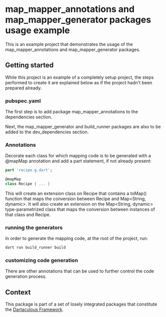 # map_mapper_annotations and map_mapper_generator packages usage example

This is an example project that demonstrates the usage of the map_mapper_annotations and map_mapper_generator packages.

## Getting started

While this project is an example of a completely setup project, the steps performed to create it are explained below as if the project hadn't been prepared already.

### pubspec.yaml

The first step is to add package map_mapper_annotations to the dependencies section.

Next, the map_mapper_generator and build_runner packages are also to be added to the dev_dependencies section.

### Annotations


Decorate each class for which mapping code is to be generated with a @mapMap annotation and add a part statement, if not already present:

```dart
part 'recipe.g.dart';

@mapMap
class Recipe { ... }
```

This will create an extension class on Recipe that contains a toMap() function that maps the conversion between Recipe and Map<String, dynamic>. It will also create an extension on the Map<String, dynamic> type-parametrized class that maps the conversion between instances of that class and Recipe.


### running the generators

In order to generate the mapping code, at the root of the project, run:

```bash
dart run build_runner build
```

### customizing code generation

There are other annotations that can be used to further control the code generation process.


## Context

This package is part of a set of losely integrated packages that constitute the [Dartaculous Framework](https://gitlab.com/squarealfa/dart_framework#squarealfa-dart-framework).
